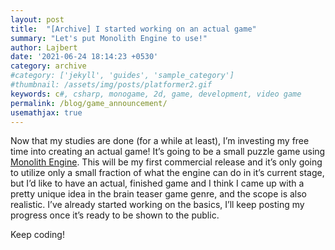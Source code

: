 ```yaml
---
layout: post
title:  "[Archive] I started working on an actual game"
summary: "Let's put Monolith Engine to use!"
author: Lajbert
date: '2021-06-24 18:14:23 +0530'
category: archive
#category: ['jekyll', 'guides', 'sample_category']
#thumbnail: /assets/img/posts/platformer2.gif
keywords: c#, csharp, monogame, 2d, game, development, video game
permalink: /blog/game_announcement/
usemathjax: true
---
```


Now that my studies are done (for a while at least), I’m investing my free time into creating an actual game! It’s going to be a small puzzle game using <a href="https://github.com/Lajbert/MonolithEngine">Monolith Engine</a>. This will be my first commercial release and it’s only going to utilize only a small fraction of what the engine can do in it’s current stage, but I’d like to have an actual, finished game and I think I came up with a pretty unique idea in the brain teaser game genre, and the scope is also realistic. I’ve already started working on the basics, I’ll keep posting my progress once it’s ready to be shown to the public.

Keep coding!